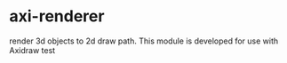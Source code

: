 # axi-renderer
render 3d objects to 2d draw path.
This module is developed for use with Axidraw
test
